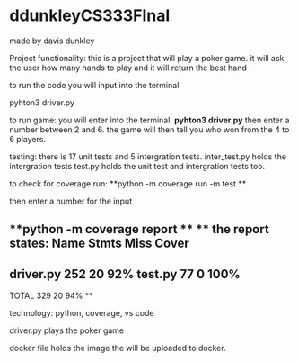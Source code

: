 # ddunkleyCS333FInal
made by davis dunkley

Project functionality: 
  this is a project that will play a poker game.
  it will ask the user how many hands to play and it will return the best hand
   
  to run the code you will input into the terminal 
  
  pyhton3 driver.py

to run game: you will enter into the terminal: 
**pyhton3 driver.py**
then enter a number between 2 and 6.
the game will then tell you who won from the 4 to 6 players.
   
testing:
  there is 17 unit tests and 5 intergration tests.
  inter_test.py holds the intergration tests 
  test.py holds the unit test and intergration tests too.
  
  to check for coverage 
  run: 
  **python -m coverage run -m test  **
  
  then enter a number for the input

  **python -m coverage report  **
** 
 the report states: 
 Name        Stmts   Miss  Cover
-------------------------------
driver.py     252     20    92%
test.py        77      0   100%
-------------------------------
TOTAL         329     20    94%
**
  
technology:
  python, coverage, vs code 
  
driver.py 
  plays the poker game 
  
docker file holds the image the will be uploaded to docker. 
